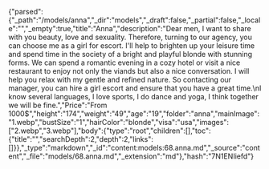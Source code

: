 {"parsed":{"_path":"/models/anna","_dir":"models","_draft":false,"_partial":false,"_locale":"","_empty":true,"title":"Anna","description":"Dear men, I want to share with you beauty, love and sexuality. Therefore, turning to our agency, you can choose me as a girl for escort. I'll help to brighten up your leisure time and spend time in the society of a bright and playful blonde with stunning forms. We can spend a romantic evening in a cozy hotel or visit a nice restaurant to enjoy not only the viands but also a nice conversation. I will help you relax with my gentle and refined nature. So contacting our manager, you can hire a girl escort and ensure that you have a great time.\nI know several languages, I love sports, I do dance and yoga, I think together we will be fine.","Price":"From 1000$","height":"174","weight":"49","age":"19","folder":"anna","mainImage":"1.webp","bustSize":"1","hairColor":"blonde","visa":"usa","images":["2.webp","3.webp"],"body":{"type":"root","children":[],"toc":{"title":"","searchDepth":2,"depth":2,"links":[]}},"_type":"markdown","_id":"content:models:68.anna.md","_source":"content","_file":"models/68.anna.md","_extension":"md"},"hash":"7N1ENIiefd"}
